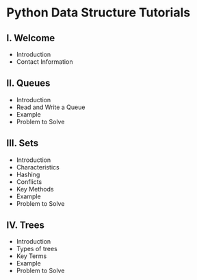 # Python Data Structure Tutorials
## I. Welcome
* Introduction
* Contact Information
## II. Queues
* Introduction
* Read and Write a Queue
* Example
* Problem to Solve
## III. Sets
* Introduction
* Characteristics
* Hashing
* Conflicts
* Key Methods
* Example
* Problem to Solve
## IV. Trees
* Introduction
* Types of trees
* Key Terms
* Example
* Problem to Solve